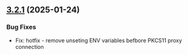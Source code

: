 
<a name="3.2.1"></a>
## [3.2.1](https://github.com/lamassuiot/lamassuiot/compare/v3.2.1...3.2.1) (2025-01-24)

### Bug Fixes

* Fix: hotfix - remove unseting ENV variables befbore PKCS11 proxy connection

